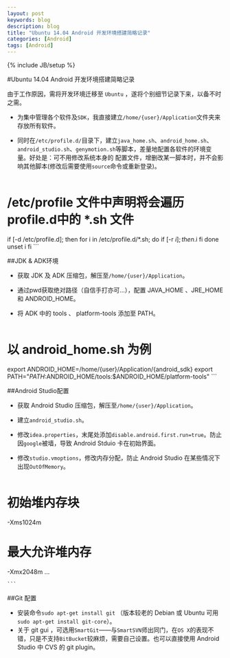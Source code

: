 ```yaml
---
layout: post
keywords: blog
description: blog
title: "Ubuntu 14.04 Android 开发环境搭建简略记录"
categories: [Android]
tags: [Android]
---
```

{% include JB/setup %}

#Ubuntu 14.04 Android 开发环境搭建简略记录

由于工作原因，需将开发环境迁移至 `Ubuntu` ，遂将个别细节记录下来，以备不时之需。

* 为集中管理各个软件及`SDK`，我直接建立`/home/{user}/Application`文件夹来存放所有软件。

* 同时在`/etc/profile.d/`目录下，建立`java_home.sh`、`android_home.sh`、`android_studio.sh`、`genymotion.sh`等脚本，差量地配置各软件的环境变量。好处是：可不用修改系统本身的
配置文件，增删改某一脚本时，并不会影响其他脚本(修改后需要使用`source`命令或重新登录)。

	```
# /etc/profile 文件中声明将会遍历profile.d中的 *.sh 文件
if [-d /etc/profile.d]; 
then
  for i in /etc/profile.d/*.sh; 
  do
    if [-r $i]; then
      .$i
    fi
  done
  unset i
fi
	```

##JDK & ADK环境
* 获取 JDK 及 ADK 压缩包，解压至`/home/{user}/Application`。
* 通过pwd获取绝对路径（自信手打亦可...），配置 JAVA_HOME 、JRE_HOME 和 ANDROID_HOME。
* 将 ADK 中的 tools 、 platform-tools 添加至 PATH。

	
	```
 # 以 android_home.sh 为例
 export ANDROID_HOME=/home/{user}/Application/{android_sdk}
 export PATH="$PATH:$ANDROID_HOME/tools:$ANDROID_HOME/platform-tools"
	```

##Android Studio配置
* 获取 Android Studio 压缩包，解压至`/home/{user}/Application`。
* 建立`android_studio.sh`。
* 修改`idea.properties`，末尾处添加`disable.android.first.run=true`。防止因`google`被墙，导致 Android Stduio 卡在初始界面。
* 修改`studio.vmoptions`，修改内存分配，防止 Android Studio 在某些情况下出现`OutOfMemory`。

	```
 # 初始堆内存块
 -Xms1024m 
 # 最大允许堆内存
 -Xmx2048m
 ...
	
	```
##Git 配置

* 安装命令`sudo apt-get install git` （版本较老的 Debian 或 Ubuntu 可用`sudo apt-get install git-core`）。
* 关于 git gui ，可选用`SmartGit`——与`SmartSVN`师出同门，在`OS X`的表现不错，只是不支持`BitBucket`较麻烦，需要自己设置。也可以直接使用 Android Studio 中 CVS 的 git plugin。
